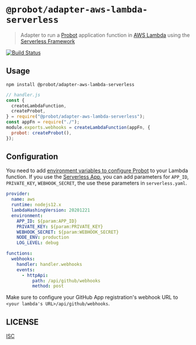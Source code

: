 # `@probot/adapter-aws-lambda-serverless`

> Adapter to run a [Probot](https://probot.github.io/) application function in [AWS Lambda](https://aws.amazon.com/lambda/) using the [Serverless Framework](https://github.com/serverless/serverless)

[![Build Status](https://github.com/probot/adapter-aws-lambda-serverless/workflows/Test/badge.svg)](https://github.com/probot/adapter-aws-lambda-serverless/actions)

## Usage

```shell
npm install @probot/adapter-aws-lambda-serverless
```

```javascript
// handler.js
const {
  createLambdaFunction,
  createProbot,
} = require("@probot/adapter-aws-lambda-serverless");
const appFn = require("./");
module.exports.webhooks = createLambdaFunction(appFn, {
  probot: createProbot(),
});
```

## Configuration

You need to add [environment variables to configure Probot](https://probot.github.io/docs/configuration/) to your Lambda function. If you use the [Serverless App](https://app.serverless.com/), you can add parameters for `APP_ID`, `PRIVATE_KEY`, `WEBHOOK_SECRET`, the use these parameters in `serverless.yaml`.

```yml
provider:
  name: aws
  runtime: nodejs12.x
  lambdaHashingVersion: 20201221
  environment:
    APP_ID: ${param:APP_ID}
    PRIVATE_KEY: ${param:PRIVATE_KEY}
    WEBHOOK_SECRET: ${param:WEBHOOK_SECRET}
    NODE_ENV: production
    LOG_LEVEL: debug

functions:
  webhooks:
    handler: handler.webhooks
    events:
      - httpApi:
          path: /api/github/webhooks
          method: post
```

Make sure to configure your GitHub App registration's webhook URL to `<your lambda's URL>/api/github/webhooks`.

## LICENSE

[ISC](LICENSE)
